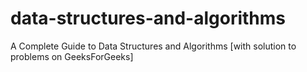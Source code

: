 # data-structures-and-algorithms
A Complete Guide to Data Structures and Algorithms [with solution to problems on GeeksForGeeks]
